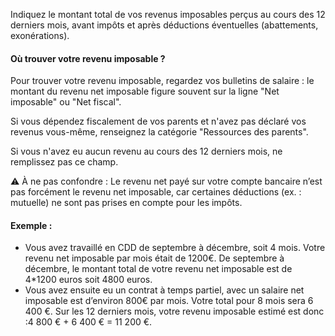Indiquez le montant total de vos revenus imposables perçus au cours des 12 derniers mois, avant impôts et après déductions éventuelles (abattements, exonérations).

#### Où trouver votre revenu imposable ?

Pour trouver votre revenu imposable, regardez vos bulletins de salaire : le montant du revenu net imposable figure souvent sur la ligne "Net imposable" ou "Net fiscal".

Si vous dépendez fiscalement de vos parents et n'avez pas déclaré vos revenus vous-même, renseignez la catégorie "Ressources des parents".

Si vous n'avez eu aucun revenu au cours des 12 derniers mois, ne remplissez pas ce champ.

⚠️ À ne pas confondre :
Le revenu net payé sur votre compte bancaire n’est pas forcément le revenu net imposable, car certaines déductions (ex. : mutuelle) ne sont pas prises en compte pour les impôts.

#### Exemple :

* Vous avez travaillé en CDD de septembre à décembre, soit 4 mois. Votre revenu net imposable par mois était de 1200€. De septembre à décembre, le montant total de votre revenu net imposable est de 4*1200 euros soit 4800 euros.
* Vous avez ensuite eu un contrat à temps partiel, avec un salaire net imposable est d’environ 800€ par mois. Votre total pour 8 mois sera 6 400 €.
Sur les 12 derniers mois, votre revenu imposable estimé est donc :4 800 € + 6 400 € = 11 200 €.
